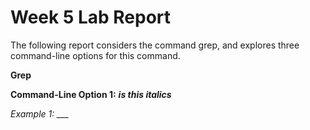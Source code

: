 # Week 5 Lab Report 

The following report considers the command grep, and explores three command-line options for this command. 

**Grep**

**Command-Line Option 1:** ***is this italics***

*Example 1: ___*